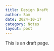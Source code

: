 ```yaml
---
title: Design Draft
author: Sam
date: 2024-10-17
category: Notes
layout: post
---
```


This is an draft page.
